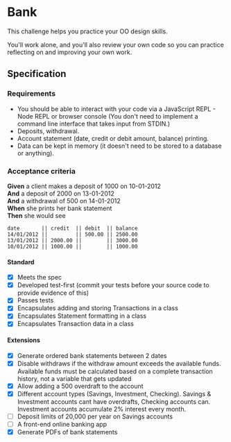 # Bank

This challenge helps you practice your OO design skills.

You'll work alone, and you'll also review your own code so you can practice reflecting on and improving your own work.

## Specification

### Requirements

- You should be able to interact with your code via a JavaScript REPL - Node REPL or browser console (You don't need to implement a command line interface that takes input from STDIN.)
- Deposits, withdrawal.
- Account statement (date, credit or debit amount, balance) printing.
- Data can be kept in memory (it doesn't need to be stored to a database or anything).

### Acceptance criteria

**Given** a client makes a deposit of 1000 on 10-01-2012  
**And** a deposit of 2000 on 13-01-2012  
**And** a withdrawal of 500 on 14-01-2012  
**When** she prints her bank statement  
**Then** she would see

```
date       || credit  || debit  || balance
14/01/2012 ||         || 500.00 || 2500.00
13/01/2012 || 2000.00 ||        || 3000.00
10/01/2012 || 1000.00 ||        || 1000.00
```

#### Standard

- [x] Meets the spec
- [x] Developed test-first (commit your tests before your source code to provide evidence of this)
- [x] Passes tests
- [x] Encapsulates adding and storing Transactions in a class
- [x] Encapsulates Statement formatting in a class
- [x] Encapsulates Transaction data in a class

#### Extensions

- [x] Generate ordered bank statements between 2 dates
- [x] Disable withdraws if the withdraw amount exceeds the available funds. Available funds must be calculated based on a complete transaction history, not a variable that gets updated
- [x] Allow adding a 500 overdraft to the account
- [x] Different account types (Savings, Investment, Checking). Savings & Investment accounts cant have overdrafts, Checking accounts can. Investment accounts accumulate 2% interest every month.
- [ ] Deposit limits of 20,000 per year on Savings accounts
- [ ] A front-end online banking app
- [x] Generate PDFs of bank statements
